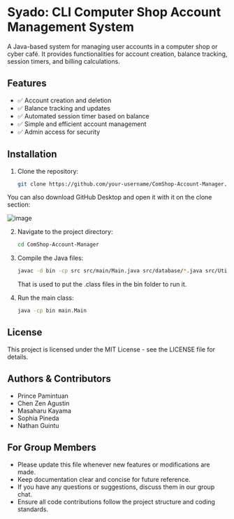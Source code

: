 # Syado: CLI Computer Shop Account Management System

A Java-based system for managing user accounts in a computer shop or cyber café. It provides functionalities for account creation, balance tracking, session timers, and billing calculations.

## Features
- ✅ Account creation and deletion
- ✅ Balance tracking and updates
- ✅ Automated session timer based on balance
- ✅ Simple and efficient account management
- ✅ Admin access for security

## Installation
1. Clone the repository:
   ```bash
   git clone https://github.com/your-username/ComShop-Account-Manager.git 
   ```
You can also download GitHub Desktop and open it with it on the clone section:

![image](https://github.com/user-attachments/assets/653bb1e6-e3b1-48e7-891f-02e286f75c35)

2. Navigate to the project directory:
   ```bash
   cd ComShop-Account-Manager
   ```
   
3. Compile the Java files:
   ```bash
   javac -d bin -cp src src/main/Main.java src/database/*.java src/Utilities/*.java
   ```
   That is used to put the .class files in the bin folder to run it.

4. Run the main class:
   ```bash
   java -cp bin main.Main
   ```

## License

This project is licensed under the MIT License - see the LICENSE file for details.

## Authors & Contributors
- Prince Pamintuan
- Chen Zen Agustin
- Masaharu Kayama
- Sophia Pineda
- Nathan Guintu

## For Group Members
- Please update this file whenever new features or modifications are made.
- Keep documentation clear and concise for future reference.
- If you have any questions or suggestions, discuss them in our group chat.
- Ensure all code contributions follow the project structure and coding standards.
